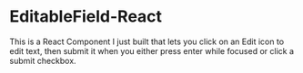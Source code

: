 # EditableField-React
This is a React Component I just built that lets you click on an Edit icon to edit text, then submit it when you either press enter while focused or click a submit checkbox.
